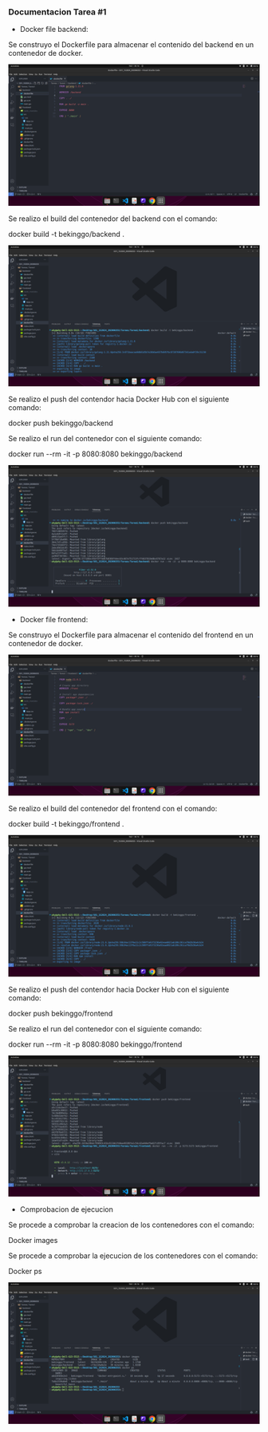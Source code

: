 ### Documentacion Tarea #1

- Docker file backend:

Se construyo el Dockerfile para almacenar el contenido del backend en un contenedor de docker.

<img src="./screens/df_backend.png"/>


Se realizo el build del contenedor del backend con el comando:

docker build -t bekinggo/backend .

<img src="./screens/build_1.png"/>


Se realizo el push del contendor hacia Docker Hub con el siguiente comando:

docker push bekinggo/backend

Se realizo el run del contenedor con el siguiente comando:

docker run --rm -it -p 8080:8080 bekinggo/backend

<img src="./screens/push_run_1.png"/>


- Docker file frontend:

Se construyo el Dockerfile para almacenar el contenido del frontend en un contenedor de docker.

<img src="./screens/df_frontend.png"/>


Se realizo el build del contenedor del frontend con el comando:

docker build -t bekinggo/frontend .

<img src="./screens/build_2.png"/>


Se realizo el push del contendor hacia Docker Hub con el siguiente comando:

docker push bekinggo/frontend

Se realizo el run del contenedor con el siguiente comando:

docker run --rm -it -p 8080:8080 bekinggo/frontend

<img src="./screens/push_run_2.png"/>

- Comprobacion de ejecucion

Se procede a comprobar la creacion de los contenedores con el comando:

Docker images

Se procede a comprobar la ejecucion de los contenedores con el comando:

Docker ps

<img src="./screens/docker_images.png"/>
